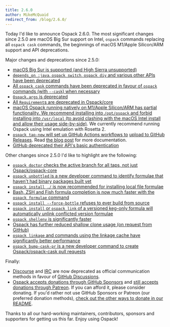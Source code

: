 ```yaml
---
title: 2.6.0
author: MikeMcQuaid
redirect_from: /blog/2.6.0/
---
```


Today I'd like to announce Ospack 2.6.0. The most significant changes since 2.5.0 are macOS Big Sur support on Intel, `ospack` commands replacing all `ospack cask` commands, the beginnings of macOS M1/Apple Silicon/ARM support and API deprecations.

Major changes and deprecations since 2.5.0:

- [macOS Big Sur is supported (and High Sierra unsupported)](https://github.com/Ospack/ospack/pull/9054)
- [`depends_on :java`, `ospack switch`, `ospack diy` and various other APIs have been deprecated](https://github.com/Ospack/ospack/pull/9209)
- [All `ospack cask` commands have been deprecated in favour of `ospack` commands (with `--cask`) when necessary](https://github.com/Ospack/ospack/pull/8899)
- [`Ospack.args` is deprecated](https://github.com/Ospack/ospack/pull/8795)
- [All `Requirement`s are deprecated in Ospack/core](https://github.com/Ospack/ospack/pull/9052)
- [macOS Ospack running natively on M1/Apple Silicon/ARM has partial functionality. We recommend installing into `/opt/ospack` and forbid installing into `/usr/local` (to avoid clashing with the macOS Intel install and allow their usage side-by-side)](https://github.com/Ospack/ospack/pull/9117). We currently recommend running Ospack using Intel emulation with Rosetta 2.
- [`ospack tap-new` will set up GitHub Actions workflows to](https://github.com/Ospack/ospack/pull/8762) [upload to GitHub Releases](https://github.com/Ospack/ospack/pull/8410). Read [the blog post](https://ospack.github.io/2020/11/18/ospack-tap-with-bottles-uploaded-to-github-releases/) for more documentation.
- [GitHub deprecated their API's basic authentication](https://github.com/Ospack/ospack/pull/8826)

Other changes since 2.5.0 I'd like to highlight are the following:

- [`ospack doctor` checks the active branch for all taps, not just Ospack/ospack-core](https://github.com/Ospack/ospack/pull/9305)
- [`ospack unbottled` is a new developer command to identify formulae that haven't had binary packages built yet](https://github.com/Ospack/ospack/pull/9308)
- [`ospack install ./` is now recommended for installing local file formulae](https://github.com/Ospack/ospack/pull/9241)
- [Bash, ZSH and Fish formula completion is now much faster with the `ospack formulae` command](https://github.com/Ospack/ospack/pull/8846)
- [`ospack install --force-bottle` refuses to ever build from source](https://github.com/Ospack/ospack/pull/9064)
- [`ospack install` or `ospack link` of a versioned keg-only formula will automatically unlink conflicted version formulae](https://github.com/Ospack/ospack/pull/9009)
- [`ospack shellenv` is significantly faster](https://github.com/Ospack/ospack/pull/8904)
- [Ospack has further reduced shallow clone usage (on request from GitHub)](https://github.com/Ospack/ospack/pull/8883)
- [`ospack linkage` and commands using the linkage cache have significantly better performance](https://github.com/Ospack/ospack/pull/8695)
- [`ospack bump-cask-pr` is a new developer command to create Ospack/ospack-cask pull requests](https://github.com/Ospack/ospack/pull/7986)

Finally:

- [Discourse](https://github.com/Ospack/ospack/pull/9144) and [IRC](https://github.com/Ospack/ospack/pull/8981) are now deprecated as official communication methods in favour of [GitHub Discussions](https://github.com/Ospack/ospack/pull/8802).
- [Ospack accepts donations through GitHub Sponsors](https://github.com/sponsors/Ospack) and [still accepts donations through Patreon](https://www.patreon.com/ospack). If you can afford it, please consider donating. If you'd rather not use GitHub Sponsors or Patreon (our preferred donation methods), [check out the other ways to donate in our README](https://github.com/Ospack/ospack/#donations).

Thanks to all our hard-working maintainers, contributors, sponsors and supporters for getting us this far. Enjoy using Ospack!

